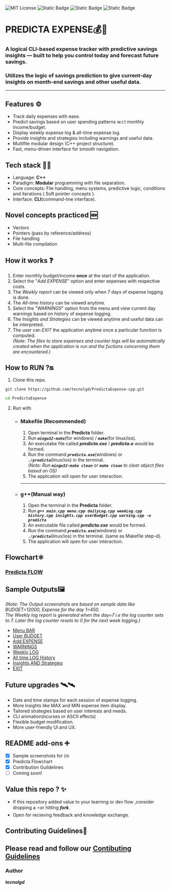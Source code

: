 ![MIT License](https://img.shields.io/github/license/tecnolgd/PredictaExpense-cpp.svg)
![Static Badge](https://img.shields.io/badge/tools-Open_Source-blue)
![Static Badge](https://img.shields.io/badge/interface-CLI-white)
![Static Badge](https://img.shields.io/badge/version-1.1-red)



# PREDICTA EXPENSE💰🔮
### A logical CLI-based expense tracker with predictive savings insights — built to help you control today and forecast future savings.    
### Utilizes the logic of savings prediction to give current-day insights on month-end savings and other useful data.
 ---
 ## Features ⚙️
 * Track daily expenses with ease.
 * Predict savings based on user spending patterns w.r.t monthly income/budget.
 * Display weekly expense log & all-time expense log.
 * Provide insights and strategies including warnings and useful data.
 * Multifile modular design (C++ project structure).
 * Fast, menu-driven interface for smooth navigation.
 
 ## Tech stack 🚀🚀
 * Language: **C++**
 * Paradigm: **Modular** programming with file separation.
 * Core concepts: File handling, menu systems, predictive logic, conditions and iterations.( Soft pointer concepts ).
 * Interface: **CLI**(command-line interface).
 
 ## Novel concepts practiced 🆕
 * Vectors
 * Pointers (pass by reference/address)
 * File handling
 * Multi-file compilation
 
 ## How it works ❓
 1) Enter monthly budget/income **once** at the start of the application.
 2) Select the "*Add EXPENSE*" option and enter expenses with respective costs.
 3) The *Weekly report* can be viewed only when 7 days of expense logging is done.
 4) The *All-time history* can be viewed anytime.
 5) Select the "*WARNINGS*" option from the menu and view current day warnings based on history of expense logging.
 6) The *Insights and Strategies* can be viewed anytime and useful data can be interpreted.
 7) The user can *EXIT* the application anytime once a particular function is computed.  
 *(Note: The files to store expenses and counter logs will be automatically created when the application is run and the fuctions concerning them are encountered.)*
 
 ## How to RUN ?🔛
 1) Clone this repo.
 
```bash(shell)
git clone https://github.com/tecnolgd/PredictaExpense-cpp.git
```
```bash
cd PredictaExpense  
```
      
2) Run with  
    * ### Makefile (Recommended)
        1. Open terminal in the **Predicta** folder. 
        2. Run ***`mingw32-make`***(for windows) / ***`make`***(for linux/ios).
        3. An executabe file called ***predicta.exe*** / ***predicta.o*** would be formed.
        4. Run the command ***`predicta.exe`***(windows) or ***`./predicta`***(linux/ios) in the terminal.  
        *(Note: Run ***`mingw32-make clean`*** or ***`make clean`*** to clear object files based on OS)*
        5. The application will open for user interaction.
        ---

    * ### g++(Manual way)     
        1. Open the terminal in the **Predicta** folder.
        2. Run ***`g++ main.cpp menu.cpp dailyLog.cpp weekLog.cpp history.cpp insights.cpp userBudget.cpp warning.cpp -o predicta`***
        3. An executable file called ***predicta.exe*** would be formed.
        4. Run the command ***`predicta.exe`***(windows) or ***`./predicta`***(linux/ios) in the terminal. (same as Makefile step-d).
        5. The application will open for user interaction.

## Flowchart⚛️
### [Predicta FLOW](output_img/Flowchart_1.png)

 ## Sample Outputs🖼️
 *(Note: The Output screenshots are based on sample data like BUDGET=12000, Expense for the day 1=450.*    
 *The Weekly log report is generated when the day=7 i.e the log counter sets to 7. Later the log counter resets to 0 for the next week logging.)*
* [Menu BAR](output_img/menu_img.png)    
* [User BUDGET](output_img/Budget.png)
* [Add EXPENSE](output_img/Expense_log.png)
* [WARNINGS](output_img/warnings_3.png)
* [Weekly LOG](output_img/week_log.png)
* [All time LOG History](output_img/All_time_log.png)
* [Insights AND Strategies](output_img/insights_3.png)
* [EXIT](output_img/exit.png)
 
 
 ## Future upgrades 🛰️🛰️
 * Date and time stamps for each session of expense logging.
 * More insights like MAX and MIN expense item display.
 * Tailored strategies based on user interests and needs.
 * CLI animation(ncurses or ASCII effects)
 * Flexible budget modification.
 * More user-friendly UI and UX.
 
 ## README add-ons ➕   
- [x] Sample screenshots for i/o
- [x] Predicta Flowchart
- [x] Contribution Guildelines
- [ ] Coming soon!
 
 ## Value this repo ? ✨
*  If this repository added value to your learning or dev flow ,consider dropping a ⭐or hitting ***fork***.  
* Open for recieving feedback and knowledge exchange.
 
 ## Contributing Guidelines📜
 Please read and follow our [Contibuting Guidelines](CONTRIBUTING.md)
 ---
 ### Author     
 ***tecnolgd***

 




